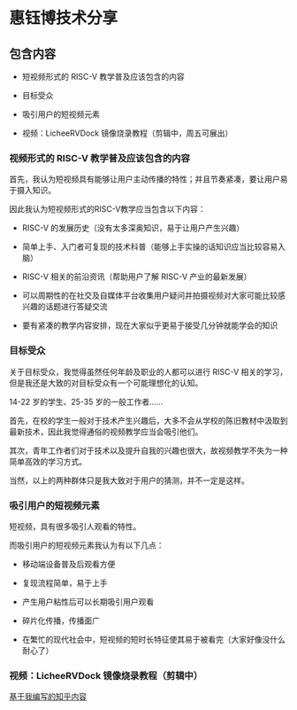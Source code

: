 # 惠钰博技术分享

## 包含内容

* 短视频形式的 RISC-V 教学普及应该包含的内容

* 目标受众

* 吸引用户的短视频元素

* 视频：LicheeRVDock 镜像烧录教程（剪辑中，周五可展出）

### 视频形式的 RISC-V 教学普及应该包含的内容

首先，我认为短视频具有能够让用户主动传播的特性；并且节奏紧凑，要让用户易于摄入知识。

因此我认为短视频形式的RISC-V教学应当包含以下内容：

* RISC-V 的发展历史（没有太多深奥知识，易于让用户产生兴趣）

* 简单上手、入门者可复现的技术科普（能够上手实操的话知识应当比较容易入脑）

* RISC-V 相关的前沿资讯（帮助用户了解 RISC-V 产业的最新发展）

* 可以周期性的在社交及自媒体平台收集用户疑问并拍摄视频对大家可能比较感兴趣的话题进行答疑交流

* 要有紧凑的教学内容安排，现在大家似乎更易于接受几分钟就能学会的知识

### 目标受众

关于目标受众，我觉得虽然任何年龄及职业的人都可以进行 RISC-V 相关的学习，但是我还是大致的对目标受众有一个可能理想化的认知。

14-22 岁的学生、25-35 岁的一般工作者......

首先，在校的学生一般对于技术产生兴趣后，大多不会从学校的陈旧教材中汲取到最新技术，因此我觉得通俗的视频教学应当会吸引他们。

其次，青年工作者们对于技术以及提升自我的兴趣也很大，故视频教学不失为一种简单高效的学习方式。

当然，以上的两种群体只是我大致对于用户的猜测，并不一定是这样。

### 吸引用户的短视频元素

短视频，具有很多吸引人观看的特性。

而吸引用户的短视频元素我认为有以下几点：

* 移动端设备普及后观看方便

* 复现流程简单，易于上手

* 产生用户粘性后可以长期吸引用户观看

* 碎片化传播，传播面广

* 在繁忙的现代社会中，短视频的短时长特征使其易于被看完（大家好像没什么耐心了）

### 视频：LicheeRVDock 镜像烧录教程（剪辑中）

[基于我编写的知乎内容](https://www.zhihu.com/question/657638333)